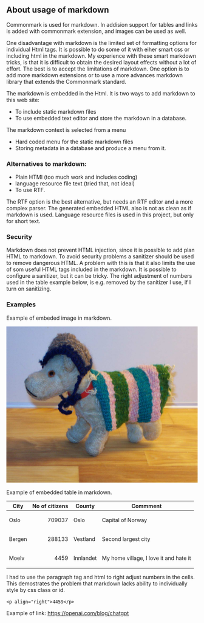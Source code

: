 ## About usage of markdown

Commonmark is used for markdown.  In addision support for tables and links
is added with commonmark extension, and images can be used as well.  

One disadvantage with markdown is the limited set of formatting options for 
individual Html tags. It is possible to do some of it 
with eiher smart css or including html in the markdown.
My experience with these smart markdown tricks, is that it is difficult to obtain
the desired layout effects without a lot of effort. The best is to accept the 
limitations of markdown. One option is to add more markdown extensions or to use a
more  advances markdown library that extends the Commonmark standard.

The markdown is embedded in the Html. It is two ways to add markdown to this web site:
- To include static markdown files
- To use embedded text editor and store the markdown in a database.  

The markdown context is selected from a menu
- Hard coded menu for the static markdown files
- Storing metadata in a database and produce a menu from it.
  
### Alternatives to markdown:  

- Plain HTMl (too much work and includes coding)
- language resource file text (tried that, not ideal)
- To use RTF.

The RTF option is the best alternative, but needs an RTF editor and a more complex parser.
The generated embedded HTML also is not as clean as if markdown is used. Language resource files
is used in this project, but only for short text.

### Security

Markdown does not prevent HTML injection, since it is possible to add plan HTML to markdown. To avoid security problems
a sanitizer should be used to remove dangerous HTML. A problem with this is that it also limits the use of som useful 
HTML tags included in the markdown. It is possible to configure a sanitizer, but it can be tricky. 
The right adjustment of numbers used in the table example below, is e.g. removed by the sanitizer I use, 
if I turn on sanitizing.

### Examples

Example of embeded image in markdown.

![PerSeter](../images/pas.jpg "Per Seter")

Example of embedded table in markdown.

| City   | No of citizens               | County    | Commment                               |
|--------|------------------------------|-----------|----------------------------------------|
| Oslo   | <p align="right">709037 </p> | Oslo      | Capital of Norway                      | 
| Bergen | <p align="right">288133 </p> | Vestland  | Second largest city                    | 
| Moelv  | <p align="right">4459</p>    | Innlandet | My home village, I love it and hate it | 

I had to use the paragraph tag and html to right adjust numbers in the cells. This demostrates the problem 
that markdown lacks ability to individually style by css class or id.
```
<p align="right">4459</p>
```
Example of link: https://openai.com/blog/chatgpt
